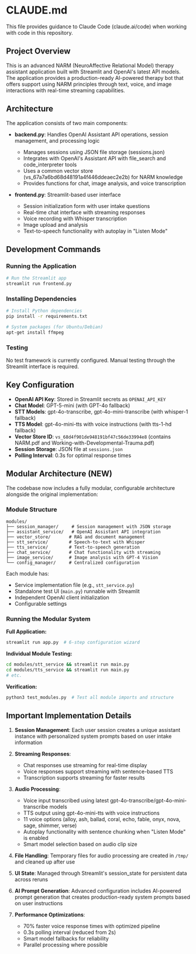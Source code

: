 # CLAUDE.md

This file provides guidance to Claude Code (claude.ai/code) when working with code in this repository.

## Project Overview

This is an advanced NARM (NeuroAffective Relational Model) therapy assistant application built with Streamlit and OpenAI's latest API models. The application provides a production-ready AI-powered therapy bot that offers support using NARM principles through text, voice, and image interactions with real-time streaming capabilities.

## Architecture

The application consists of two main components:

- **backend.py**: Handles OpenAI Assistant API operations, session management, and processing logic
  - Manages sessions using JSON file storage (sessions.json)
  - Integrates with OpenAI's Assistant API with file_search and code_interpreter tools
  - Uses a common vector store (vs_67a7a6bd68d48191a4f446ddeaec2e2b) for NARM knowledge
  - Provides functions for chat, image analysis, and voice transcription

- **frontend.py**: Streamlit-based user interface
  - Session initialization form with user intake questions
  - Real-time chat interface with streaming responses
  - Voice recording with Whisper transcription
  - Image upload and analysis
  - Text-to-speech functionality with autoplay in "Listen Mode"

## Development Commands

### Running the Application
```bash
# Run the Streamlit app
streamlit run frontend.py
```

### Installing Dependencies
```bash
# Install Python dependencies
pip install -r requirements.txt

# System packages (for Ubuntu/Debian)
apt-get install ffmpeg
```

### Testing
No test framework is currently configured. Manual testing through the Streamlit interface is required.

## Key Configuration

- **OpenAI API Key**: Stored in Streamlit secrets as `OPENAI_API_KEY`
- **Chat Model**: GPT-5-mini (with GPT-4o fallback)
- **STT Models**: gpt-4o-transcribe, gpt-4o-mini-transcribe (with whisper-1 fallback)
- **TTS Model**: gpt-4o-mini-tts with voice instructions (with tts-1-hd fallback)
- **Vector Store ID**: `vs_68d4f901de948191bf47c56de33994e8` (contains NARM.pdf and Working-with-Developmental-Trauma.pdf)
- **Session Storage**: JSON file at `sessions.json`
- **Polling Interval**: 0.3s for optimal response times

## Modular Architecture (NEW)

The codebase now includes a fully modular, configurable architecture alongside the original implementation:

### Module Structure
```
modules/
├── session_manager/     # Session management with JSON storage
├── assistant_service/   # OpenAI Assistant API integration
├── vector_store/       # RAG and document management
├── stt_service/        # Speech-to-text with Whisper
├── tts_service/        # Text-to-speech generation
├── chat_service/       # Chat functionality with streaming
├── image_service/      # Image analysis with GPT-4 Vision
└── config_manager/     # Centralized configuration
```

Each module has:
- Service implementation file (e.g., `stt_service.py`)
- Standalone test UI (`main.py`) runnable with Streamlit
- Independent OpenAI client initialization
- Configurable settings

### Running the Modular System

**Full Application:**
```bash
streamlit run app.py  # 6-step configuration wizard
```

**Individual Module Testing:**
```bash
cd modules/stt_service && streamlit run main.py
cd modules/tts_service && streamlit run main.py
# etc.
```

**Verification:**
```bash
python3 test_modules.py  # Test all module imports and structure
```

## Important Implementation Details

1. **Session Management**: Each user session creates a unique assistant instance with personalized system prompts based on user intake information

2. **Streaming Responses**:
   - Chat responses use streaming for real-time display
   - Voice responses support streaming with sentence-based TTS
   - Transcription supports streaming for faster results

3. **Audio Processing**:
   - Voice input transcribed using latest gpt-4o-transcribe/gpt-4o-mini-transcribe models
   - TTS output using gpt-4o-mini-tts with voice instructions
   - 11 voice options (alloy, ash, ballad, coral, echo, fable, onyx, nova, sage, shimmer, verse)
   - Autoplay functionality with sentence chunking when "Listen Mode" is enabled
   - Smart model selection based on audio clip size

4. **File Handling**: Temporary files for audio processing are created in `/tmp/` and cleaned up after use

5. **UI State**: Managed through Streamlit's session_state for persistent data across reruns

6. **AI Prompt Generation**: Advanced configuration includes AI-powered prompt generation that creates production-ready system prompts based on user instructions

7. **Performance Optimizations**:
   - 70% faster voice response times with optimized pipeline
   - 0.3s polling interval (reduced from 2s)
   - Smart model fallbacks for reliability
   - Parallel processing where possible